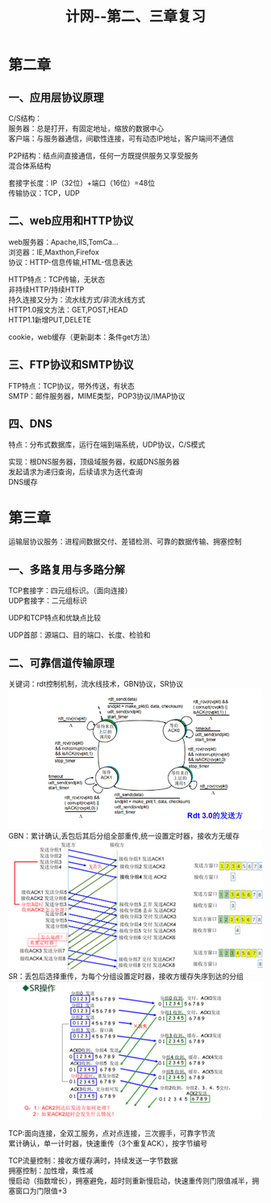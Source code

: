 ﻿---
layout: article
title: 计网--第二、三章复习
category: 网络安全
tag: 网络
---
# 第二章
## 一、应用层协议原理
C/S结构：  
服务器：总是打开，有固定地址，缩放的数据中心  
客户端：与服务器通信，间歇性连接，可有动态IP地址，客户端间不通信

P2P结构：结点间直接通信，任何一方既提供服务又享受服务  
混合体系结构

套接字长度：IP（32位）+端口（16位）=48位  
传输协议：TCP，UDP

## 二、web应用和HTTP协议  

web服务器：Apache,IIS,TomCa...  
浏览器：IE,Maxthon,Firefox  
协议：HTTP-信息传输,HTML-信息表达

HTTP特点：TCP传输，无状态  
非持续HTTP/持续HTTP  
持久连接又分为：流水线方式/非流水线方式  
HTTP1.0报文方法：GET,POST,HEAD  
HTTP1.1新增PUT,DELETE

cookie，web缓存（更新副本：条件get方法）

## 三、FTP协议和SMTP协议

FTP特点：TCP协议，带外传送，有状态  
SMTP：邮件服务器，MIME类型，POP3协议/IMAP协议

## 四、DNS
特点：分布式数据库，运行在端到端系统，UDP协议，C/S模式

实现：根DNS服务器，顶级域服务器，权威DNS服务器  
发起请求为递归查询，后续请求为迭代查询  
DNS缓存

# 第三章
运输层协议服务：进程间数据交付、差错检测、可靠的数据传输、拥塞控制
## 一、多路复用与多路分解

TCP套接字：四元组标识。（面向连接）  
UDP套接字：二元组标识

UDP和TCP特点和优缺点比较

UDP首部：源端口、目的端口、长度、检验和

## 二、可靠信道传输原理

关键词：rdt控制机制，流水线技术，GBN协议，SR协议
![图片](/assets/png/2024-11-1.png)
GBN：累计确认,丢包后其后分组全部重传,统一设置定时器，接收方无缓存  
![图片](/assets/png/2024-11-2.png)
SR：丢包后选择重传，为每个分组设置定时器，接收方缓存失序到达的分组
![图片](/assets/png/2024-11-3.png)

TCP:面向连接，全双工服务，点对点连接，三次握手，可靠字节流  
累计确认，单一计时器，快速重传（3个重复ACK），按字节编号

TCP流量控制：接收方缓存满时，持续发送一字节数据  
拥塞控制：加性增，乘性减  
慢启动（指数增长），拥塞避免，超时则重新慢启动，快速重传则门限值减半，拥塞窗口为门限值+3
